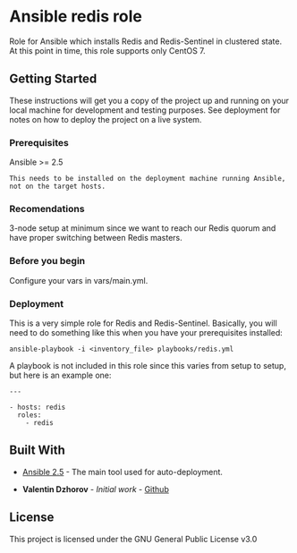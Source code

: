 # Ansible redis role

Role for Ansible which installs Redis and Redis-Sentinel in clustered state. At this point in time, this role supports only CentOS 7.

## Getting Started

These instructions will get you a copy of the project up and running on your local machine for development and testing purposes. See deployment for notes on how to deploy the project on a live system.

### Prerequisites

Ansible >= 2.5

```
This needs to be installed on the deployment machine running Ansible, not on the target hosts.
```

### Recomendations

3-node setup at minimum since we want to reach our Redis quorum and have proper switching between Redis masters.

### Before you begin

Configure your vars in vars/main.yml.

### Deployment

This is a very simple role for Redis and Redis-Sentinel. Basically, you will need to do something like this when you have your prerequisites installed:

```
ansible-playbook -i <inventory_file> playbooks/redis.yml
```

A playbook is not included in this role since this varies from setup to setup, but here is an example one:

```
---

- hosts: redis
  roles:
    - redis
```

## Built With

* [Ansible 2.5](https://docs.ansible.com/ansible/latest/roadmap/ROADMAP_2_5.html) - The main tool used for auto-deployment.

* **Valentin Dzhorov** - *Initial work* - [Github](https://github.com/vdzhorov/redis-ansible)

## License

This project is licensed under the GNU General Public License v3.0
